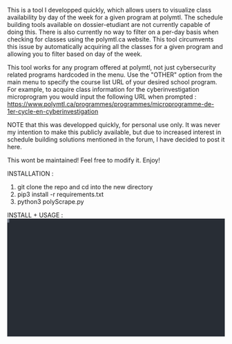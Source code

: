 This is a tool I developped quickly, which allows users to visualize class availability by day of the week for a given program at polymtl.
The schedule building tools available on dossier-etudiant are not currently capable of doing this.
There is also currently no way to filter on a per-day basis when checking for classes using the polymtl.ca website.
This tool circumvents this issue by automatically acquiring all the classes for a given program and allowing you to filter based on day of the week.

This tool works for any program offered at polymtl, not just cybersecurity related programs hardcoded in the menu. 
Use the "OTHER" option from the main menu to specify the course list URL of your desired school program. For example, to acquire class information for the cyberinvestigation microprogram you would input the following URL when prompted : https://www.polymtl.ca/programmes/programmes/microprogramme-de-1er-cycle-en-cyberinvestigation

NOTE that this was developped quickly, for personal use only. It was never my intention to make this publicly available, but due to increased interest in schedule
building solutions mentioned in the forum, I have decided to post it here.

This wont be maintained! Feel free to modify it. 
Enjoy!

INSTALLATION :

1) git clone the repo and cd into the new directory
2) pip3 install -r requirements.txt 
3) python3 polyScrape.py 

INSTALL + USAGE :
<img src="https://raw.githubusercontent.com/PN-Tester/polymtl/main/recording.svg">
